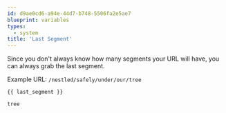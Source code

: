 ```yaml
---
id: d9ae0cd6-a94e-44d7-b748-5506fa2e5ae7
blueprint: variables
types:
  - system
title: 'Last Segment'
---
```

Since you don't always know how many segments your URL will have, you can always grab the last segment.

Example URL: `/nestled/safely/under/our/tree`

```
{{ last_segment }}
```

```html
tree
```
